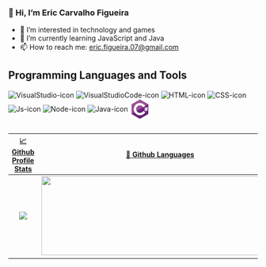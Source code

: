 ### 👋 Hi, I’m Eric Carvalho Figueira 
- 👀 I’m interested in technology and games
- 🌱 I’m currently learning JavaScript and Java
- 📫 How to reach me: eric.figueira.07@gmail.com

<!---
eric-figueira/eric-figueira is a ✨ special ✨ repository because its `README.md` (this file) appears on your GitHub profile.
You can click the Preview link to take a look at your changes.
--->

## Programming Languages and Tools 

<div style="display: inline_block"> 
  
  <img align="center" alt="VisualStudio-icon" width="40" src="https://img.icons8.com/fluency/50/000000/visual-studio-2019.png">
  <img align="center" alt="VisualStudioCode-icon" width="40" src="https://img.icons8.com/color/48/000000/visual-studio-code-2019.png">
  <img align="center" alt="HTML-icon" width="40" src="https://cdn.jsdelivr.net/gh/devicons/devicon/icons/html5/html5-original.svg">
  <img align="center" alt="CSS-icon" width="40" src="https://cdn.jsdelivr.net/gh/devicons/devicon/icons/css3/css3-original.svg">
  <img align="center" alt="Js-icon" width="40" src="https://img.icons8.com/color/240/000000/javascript.png">
  <img align="center" alt="Node-icon" width="40" src="https://img.icons8.com/color/240/000000/nodejs.png">
  <img align="center" alt="Java-icon" width="40" src="https://cdn.jsdelivr.net/gh/devicons/devicon/icons/java/java-original-wordmark.svg">
  <img align="center" alt="CSharp-icon" width="40" src="https://raw.githubusercontent.com/devicons/devicon/master/icons/csharp/csharp-original.svg">
 
</div>

##

| [📈 Github Profile Stats](https://github.com/eric-figueira/github-readme-stats#github-stats-card) | [📓 Github Languages](https://github.com/eric-figueira/github-readme-stats#top-languages-card) |
| :---: | :---: |
| <img height="180" src="https://github-readme-stats.vercel.app/api?username=eric-figueira&show_icons=true&theme=highcontrast" /> | <img height="160" width="480"  src="https://github-readme-stats.vercel.app/api/top-langs/?username=eric-figueira&theme=highcontrast&layout=compact" /> |
